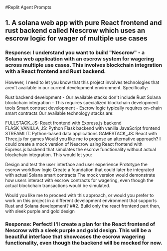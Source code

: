 #Replit Agent Prompts

## 1. A solana web app with pure React frontend and rust backend called Nescrow which uses an escrow logic for wager of multiple use cases
### Response: I understand you want to build "Nescrow" - a Solana web application with an escrow system for wagering across multiple use cases. This involves blockchain integration with a React frontend and Rust backend.

However, I need to let you know that this project involves technologies that aren't available in our current development environment. Specifically:

Rust backend development - Our available stacks don't include Rust
Solana blockchain integration - This requires specialized blockchain development tools
Smart contract development - Escrow logic typically requires on-chain smart contracts
Our available technology stacks are:

FULLSTACK_JS: React frontend with Express.js backend
FLASK_VANILLA_JS: Python Flask backend with vanilla JavaScript frontend
STREAMLIT: Python-based data applications
GAMESTACK_JS: React with Three.js for games
Would you like me to propose an alternative approach? I could create a mock version of Nescrow using React frontend with Express.js backend that simulates the escrow functionality without actual blockchain integration. This would let you:

Design and test the user interface and user experience
Prototype the escrow workflow logic
Create a foundation that could later be integrated with actual Solana smart contracts
The mock version would demonstrate how users interact with escrow contracts for wagering, even though the actual blockchain transactions would be simulated.

Would you like me to proceed with this approach, or would you prefer to work on this project in a different development environment that supports Rust and Solana development?
##2. Build only the react frontend part then, with sleek purple and gold design
### Response: Perfect! I'll create a plan for the React frontend of Nescrow with a sleek purple and gold design. This will be a beautiful interface that showcases the escrow wagering functionality, even though the backend will be mocked for now.
